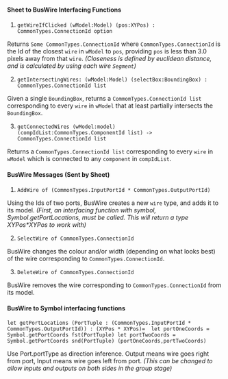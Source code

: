 #### Sheet to BusWire Interfacing Functions

1. `getWireIfClicked (wModel:Model) (pos:XYPos) : CommonTypes.ConnectionId option`

Returns `Some CommonTypes.ConnectionId` where `CommonTypes.ConnectionId` is the Id of the closest `wire` in `wModel` to `pos`, providing `pos` is less than 3.0 pixels away from that `wire`.
*(Closeness is defined by euclidean distance, and is calculated by using each wire `Segment`)*

2. `getIntersectingWires: (wModel:Model) (selectBox:BoundingBox) : CommonTypes.ConnectionId list`

Given a single `BoundingBox`, returns a `CommomTypes.ConnectionId list` corresponding to every `wire` in `wModel` that at least partially intersects the `BoundingBox`.

3. `getConnectedWires (wModel:model) (compIdList:CommonTypes.ComponentId list) -> CommonTypes.ConnectionId list`

Returns a `CommonTypes.ConnectionId list` corresponding to every `wire` in `wModel` which is connected to any `component` in `compIdList`.

#### BusWire Messages (Sent by Sheet)

1. `AddWire of (CommonTypes.InputPortId * CommonTypes.OutputPortId)`

Using the Ids of two ports, BusWire creates a new `wire` type, and adds it to its model.
*(First, an interfacing function with symbol, Symbol.getPortLocations, must be called. This will return a type XYPos\*XYPos to work with)*

2. `SelectWire of CommonTypes.ConnectionId`

BusWire changes the colour and/or width (depending on what looks best) of the wire corresponding to `CommonTypes.ConnectionId`.

3. `DeleteWire of CommonTypes.ConnectionId`

BusWire removes the wire corresponding to `CommonTypes.ConnectionId` from its model.

#### BusWire to Symbol interfacing functions

`let getPortLocations (PortTuple : (CommonTypes.InputPortId * CommonTypes.OutputPortId)) : (XYPos * XYPos)= 
    let portOneCoords = Symbol.getPortCoords fst(PortTuple)
    let portTwoCoords = Symbol.getPortCoords snd(PortTuple)
    (portOneCoords,portTwoCoords)`


Use Port.portType as direction inference. Output means wire goes right from port, Input means wire goes left from port.
*(This can be changed to allow inputs and outputs on both sides in the group stage)*
